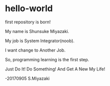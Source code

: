 # hello-world
first repository is born!

My name is Shunsuke Miyazaki.

My job is System Integrator(noob).

I want change to Another Job.

So, programming learning is the first step.

Just Do It! 
  Do Something!
     And Get A New My Life!

-20170905 S.Miyazaki
